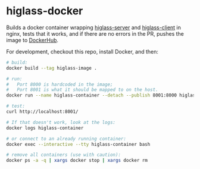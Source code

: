 # higlass-docker

Builds a docker container wrapping 
[higlass-server](https://github.com/hms-dbmi/higlass-server) and 
[higlass-client](https://github.com/hms-dbmi/higlass) in nginx,
tests that it works, and if there are no errors in the PR,
pushes the image to [DockerHub](https://hub.docker.com/r/gehlenborglab/higlass-server/).

For development, checkout this repo, install Docker, and then:

```bash
# build:
docker build --tag higlass-image .

# run:
#   Port 8000 is hardcoded in the image;
#   Port 8001 is what it should be mapped to on the host.
docker run --name higlass-container --detach --publish 8001:8000 higlass-image

# test:
curl http://localhost:8001/

# If that doesn't work, look at the logs:
docker logs higlass-container

# or connect to an already running container:
docker exec --interactive --tty higlass-container bash

# remove all containers (use with caution):
docker ps -a -q | xargs docker stop | xargs docker rm
```

